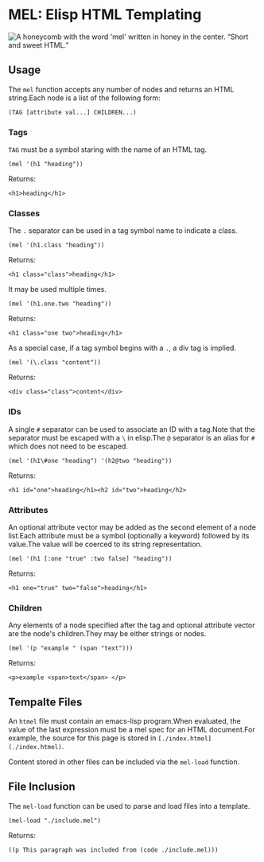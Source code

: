 # MEL: Elisp HTML Templating

![A honeycomb with the word 'mel' written in honey in the
center.](./logo.png) “Short and sweet HTML.”

## Usage

The `mel` function accepts any number of nodes and returns an HTML
string.Each node is a list of the following form:

    (TAG [attribute val...] CHILDREN...)

### Tags

`TAG` must be a symbol staring with the name of an HTML tag.

`(mel '(h1 "heading"))`

Returns:

`<h1>heading</h1>`

### Classes

The `.` separator can be used in a tag symbol name to indicate a class.

`(mel '(h1.class "heading"))`

Returns:

`<h1 class="class">heading</h1>`

It may be used multiple times.

`(mel '(h1.one.two "heading"))`

Returns:

`<h1 class="one two">heading</h1>`

As a special case, if a tag symbol begins with a `.`, a div tag is
implied.

`(mel '(\.class "content"))`

Returns:

`<div class="class">content</div>`

### IDs

A single `#` separator can be used to associate an ID with a tag.Note
that the separator must be escaped with a `\` in elisp.The `@` separator
is an alias for `#` which does not need to be escaped.

`(mel '(h1\#one "heading") '(h2@two "heading"))`

Returns:

`<h1 id="one">heading</h1><h2 id="two">heading</h2>`

### Attributes

An optional attribute vector may be added as the second element of a
node list.Each attribute must be a symbol (optionally a keyword)
followed by its value.The value will be coerced to its string
representation.

`(mel '(h1 [:one "true" :two false] "heading"))`

Returns:

`<h1 one="true" two="false">heading</h1>`

### Children

Any elements of a node specified after the tag and optional attribute
vector are the node's children.They may be either strings or nodes.

`(mel '(p "example " (span "text")))`

Returns:

`<p>example <span>text</span> </p>`

## Tempalte Files

An `htmel` file must contain an emacs-lisp program.When evaluated, the
value of the last expression must be a mel spec for an HTML document.For
example, the source for this page is stored in
`[./index.htmel](./index.htmel)`.

Content stored in other files can be included via the `mel-load`
function.

## File Inclusion

The `mel-load` function can be used to parse and load files into a
template.

`(mel-load "./include.mel")`

Returns:

`((p This paragraph was included from (code ./include.mel)))`
